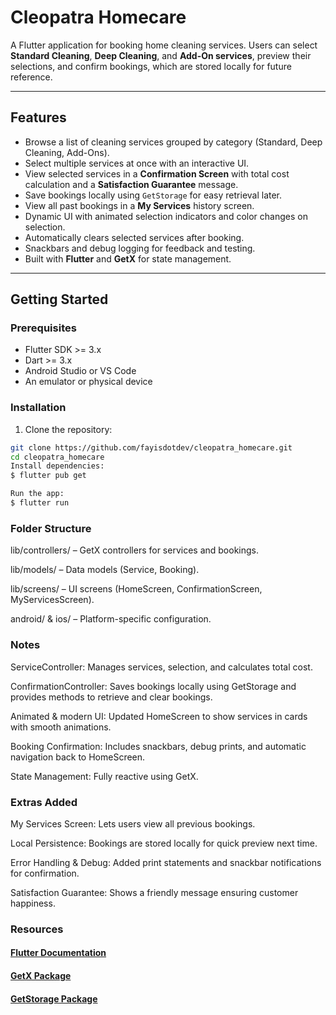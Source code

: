 # Cleopatra Homecare

A Flutter application for booking home cleaning services. Users can select **Standard Cleaning**, **Deep Cleaning**, and **Add-On services**, preview their selections, and confirm bookings, which are stored locally for future reference.

---

## Features

- Browse a list of cleaning services grouped by category (Standard, Deep Cleaning, Add-Ons).  
- Select multiple services at once with an interactive UI.  
- View selected services in a **Confirmation Screen** with total cost calculation and a **Satisfaction Guarantee** message.  
- Save bookings locally using `GetStorage` for easy retrieval later.  
- View all past bookings in a **My Services** history screen.  
- Dynamic UI with animated selection indicators and color changes on selection.  
- Automatically clears selected services after booking.  
- Snackbars and debug logging for feedback and testing.  
- Built with **Flutter** and **GetX** for state management.  

---

## Getting Started

### Prerequisites

- Flutter SDK >= 3.x  
- Dart >= 3.x  
- Android Studio or VS Code  
- An emulator or physical device  

### Installation

1. Clone the repository:  
```bash
git clone https://github.com/fayisdotdev/cleopatra_homecare.git
cd cleopatra_homecare
Install dependencies:
$ flutter pub get

Run the app:
$ flutter run
```
### Folder Structure
lib/controllers/ – GetX controllers for services and bookings.

lib/models/ – Data models (Service, Booking).

lib/screens/ – UI screens (HomeScreen, ConfirmationScreen, MyServicesScreen).

android/ & ios/ – Platform-specific configuration.

### Notes 
ServiceController: Manages services, selection, and calculates total cost.

ConfirmationController: Saves bookings locally using GetStorage and provides methods to retrieve and clear bookings.

Animated & modern UI: Updated HomeScreen to show services in cards with smooth animations.

Booking Confirmation: Includes snackbars, debug prints, and automatic navigation back to HomeScreen.

State Management: Fully reactive using GetX.
### Extras Added
My Services Screen: Lets users view all previous bookings. 

Local Persistence: Bookings are stored locally for quick preview next time.

Error Handling & Debug: Added print statements and snackbar notifications for confirmation.

Satisfaction Guarantee: Shows a friendly message ensuring customer happiness.

### Resources

#### [Flutter Documentation](https://docs.flutter.dev/)

#### [GetX Package](https://pub.dev/packages/get)

#### [GetStorage Package](https://pub.dev/packages/get)
